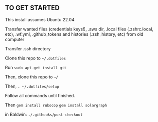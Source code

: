 ## TO GET STARTED
This install assumes Ubuntu 22.04

Transfer wanted files (credentials keys!), .aws dir, .local files (.zshrc.local, etc), .wf.yml, .github_tokens and histories (.zsh_history, etc) from old computer

Transfer .ssh directory

Clone this repo to `~/.dotfiles`

Run `sudo apt-get install git`

Then, clone this repo to `~/`

Then, `. ~/.dotfiles/setup`

Follow all commands until finished.

Then
`gem install rubocop`
`gem install solargraph`

in Baldwin: `./.githooks/post-checkout`
